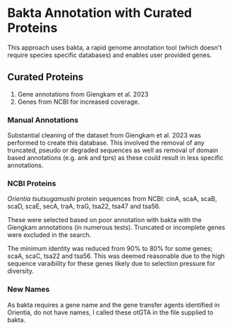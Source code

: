 # Bakta Annotation with Curated Proteins
This approach uses bakta, a rapid genome annotation tool (which doesn't require species specific databases) and enables user provided genes.

## Curated Proteins
1. Gene annotations from Giengkam et al. 2023
2. Genes from NCBI for increased coverage.

### Manual Annotations
Substantial cleaning of the dataset from Giengkam et al. 2023 was performed to create this database. This involved the removal of any truncated, pseudo or degraded sequences as well as removal of domain based annotations (e.g. ank and tprs) as these could result in less specific annotations.

### NCBI Proteins
*Orientia tsutsugamushi* protein sequences from NCBI: cinA, scaA, scaB, scaD, scaE, secA, traA, traG, tsa22, tsa47 and tsa56.

These were selected based on poor annotation with bakta with the Giengkam annotations (in numerous tests). Truncated or incomplete genes were excluded in the search.

The minimum identity was reduced from 90% to 80% for some genes; scaA, scaC, tsa22 and tsa56. This was deemed reasonable due to the high sequence varaibility for these genes likely due to selection pressure for diversity.

### New Names
As bakta requires a gene name and the gene transfer agents identified in Orientia, do not have names, I called these otGTA in the file supplied to bakta.
